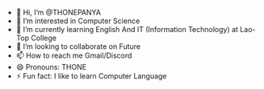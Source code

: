 - 👋 Hi, I’m @THONEPANYA
- 👀 I’m interested in Computer Science
- 🌱 I’m currently learning English And IT (Information Technology) at Lao-Top College
- 💞️ I’m looking to collaborate on Future
- 📫 How to reach me Gmail/Discord
- 😄 Pronouns: THONE
- ⚡ Fun fact: I like to learn Computer Language

<!---
THONEPANYA/THONEPANYA is a ✨ special ✨ repository because its `README.md` (this file) appears on your GitHub profile.
You can click the Preview link to take a look at your changes.
--->
